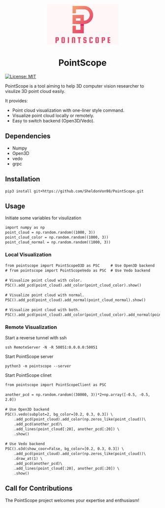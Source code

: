 <div align="center">
    <img src="assets/logo.png" alt="logo">
    <h1>PointScope</h1>
</div>

[![License: MIT](https://img.shields.io/badge/License-MIT-yellow.svg)](https://opensource.org/licenses/MIT)

PointScope is a tool aiming to help 3D computer vision researcher to visulize 3D point cloud easily. 

It provides:
- Point cloud visualization with one-liner style command.
- Visualize point cloud locally or remotely.
- Easy to switch backend (Open3D/Vedo).


## Dependencies
* Numpy 
* Open3D
* vedo
* grpc

## Installation
```
pip3 install git+https://github.com/SheldonVon98/PointScope.git
```

## Usage
Initiate some variables for visulization
```
import numpy as np
point_cloud = np.random.random((1000, 3))
point_cloud_color = np.random.random((1000, 3))
point_cloud_normal = np.random.random((1000, 3))
```
### Local Visualization
```
from pointscope import PointScopeO3D as PSC     # Use Open3D backend
# from pointscope import PointScopeVedo as PSC  # Use Vedo backend

# Visualize point cloud with color.
PSC().add_pcd(point_cloud).add_color(point_cloud_color).show() 

# Visualize point cloud with normal.
PSC().add_pcd(point_cloud).add_normal(point_cloud_normal).show() 

# Visualize point cloud with both.
PSC().add_pcd(point_cloud).add_color(point_cloud_color).add_normal(point_cloud_normal).show() 
```

### Remote Visualization
Start a reverse tunnel with ssh
```
ssh RemoteServer -N -R 50051:0.0.0.0:50051
```
Start PointScope server
```
python3 -m pointscope --server
```
Start PointScope clinet
```
from pointscope import PointScopeClient as PSC

another_pcd = np.random.random((30000, 3))*2+np.array([-0.5, -0.5, 2.0])

# Use Open3D backend
PSC().vedo(subplot=2, bg_color=[0.2, 0.3, 0.3]) \
    .add_pcd(point_cloud).add_color(np.zeros_like(point_cloud))\
    .add_pcd(another_pcd)\
    .add_lines(point_cloud[:20], another_pcd[:20]) \
    .show()

# Use Vedo backend
PSC().o3d(show_coor=False, bg_color=[0.2, 0.3, 0.3]) \
    .add_pcd(point_cloud).add_color(np.zeros_like(point_cloud))\
    .draw_at(1) \
    .add_pcd(another_pcd)\
    .add_lines(point_cloud[:20], another_pcd[:20]) \
    .show()
```

## Call for Contributions
The PointScope project welcomes your expertise and enthusiasm!
